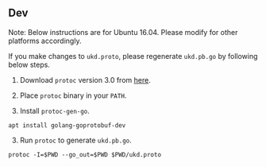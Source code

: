 
## Dev

Note: Below instructions are for Ubuntu 16.04. Please modify for other platforms accordingly.

If you make changes to ``ukd.proto``, please regenerate ``ukd.pb.go`` by following below steps.

1. Download ``protoc`` version 3.0 from [here](https://github.com/google/protobuf/releases).

2. Place ``protoc`` binary in your ``PATH``.

3. Install ``protoc-gen-go``.

```
apt install golang-goprotobuf-dev
```

3. Run ``protoc`` to generate ``ukd.pb.go``.

```
protoc -I=$PWD --go_out=$PWD $PWD/ukd.proto
```
